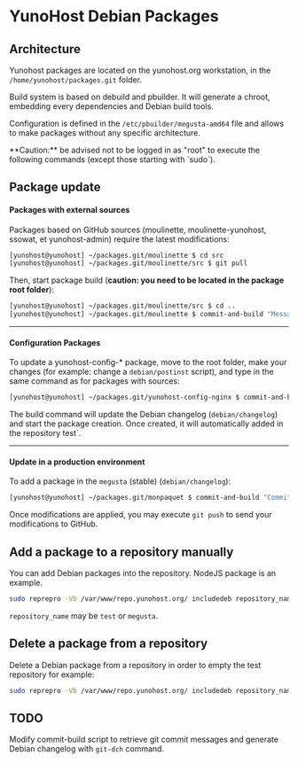 # YunoHost Debian Packages

## Architecture

Yunohost packages are located on the yunohost.org workstation, in the `/home/yunohost/packages.git` folder.

Build system is based on debuild and pbuilder. It will generate a chroot, embedding every dependencies and Debian build tools.

Configuration is defined in the `/etc/pbuilder/megusta-amd64` file and allows to make packages without any specific architecture. 

<div class="alert alert-info">
**Caution:** be advised not to be logged in as "root" to execute the following commands (except those starting with `sudo`).
</div>

## Package update
#### Packages with external sources
Packages based on GitHub sources (moulinette, moulinette-yunohost, ssowat, et yunohost-admin) require the latest modifications:

```bash
[yunohost@yunohost] ~/packages.git/moulinette $ cd src
[yunohost@yunohost] ~/packages.git/moulinette/src $ git pull
```

Then, start package build (**caution: you need to be located in the package root folder**):

```bash
[yunohost@yunohost] ~/packages.git/moulinette/src $ cd ..
[yunohost@yunohost] ~/packages.git/moulinette $ commit-and-build "Message de commit"
```

---

#### Configuration Packages 
To update a yunohost-config-* package, move to the root folder, make your changes (for example: change a `debian/postinst` script), and type in the same command as for packages with sources:

```bash
[yunohost@yunohost] ~/packages.git/yunohost-config-nginx $ commit-and-build "Commit message"
```

The build command will update the Debian changelog (`debian/changelog`) and start the package creation. Once created, it will automatically added in the repository test`.

---

#### Update in a production environment
To add a package in the `megusta` (stable) (`debian/changelog`):

```bash
[yunohost@yunohost] ~/packages.git/monpaquet $ commit-and-build "Commit message" production
```

Once modifications are applied, you may execute `git push` to send your modifications to GitHub.

## Add a package to a repository manually
You can add Debian packages into the repository. NodeJS package is an example.

```bash
sudo reprepro -Vb /var/www/repo.yunohost.org/ includedeb repository_name package_name.deb
```

`repository_name` may be `test` or `megusta`.

## Delete a package from a repository
Delete a Debian package from a repository in order to empty the test repository for example:

```bash
sudo reprepro -Vb /var/www/repo.yunohost.org/ includedeb repository_name package_name
```
 
## TODO 
Modify commit-build script to retrieve git commit messages and generate Debian changelog with `git-dch` command.




